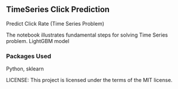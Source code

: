 ## TimeSeries Click Prediction
Predict Click Rate (Time Series Problem)

The notebook illustrates fundamental steps for solving Time Series problem.
LightGBM model

### Packages Used
Python, sklearn


LICENSE: This project is licensed under the terms of the MIT license.
